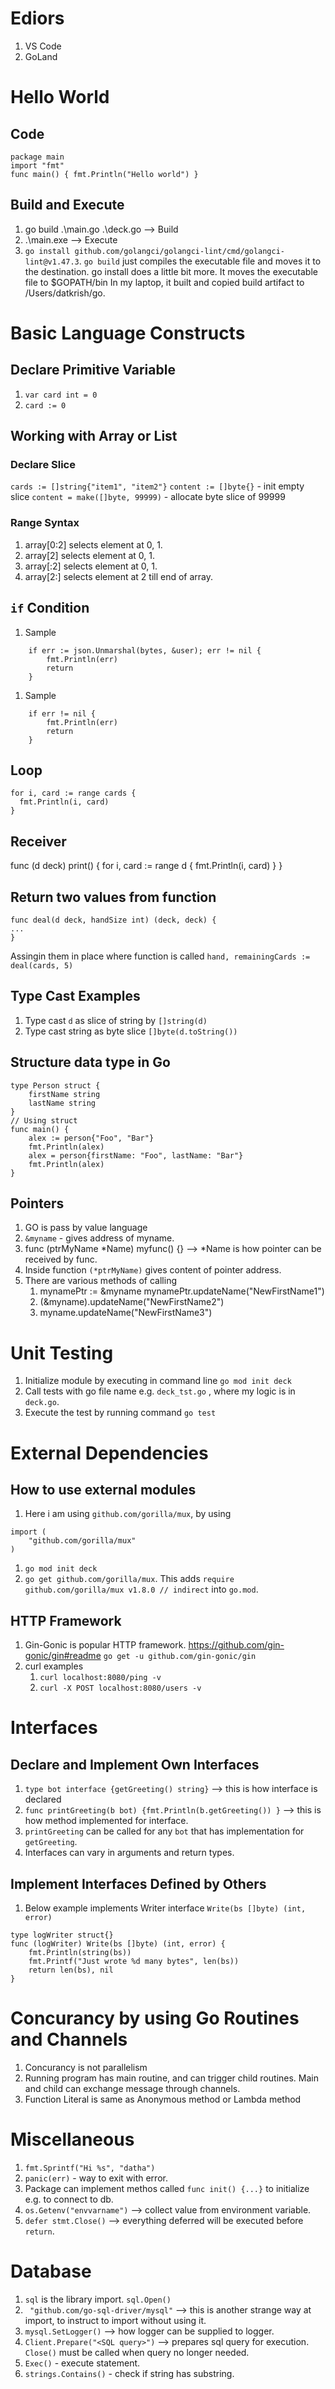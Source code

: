 # Ediors
1. VS Code
1. GoLand

# Hello World

## Code 
```
package main
import "fmt"
func main() { fmt.Println("Hello world") }
```

## Build and Execute
1. go build .\main.go .\deck.go --> Build
1. .\main.exe --> Execute
1. `go install github.com/golangci/golangci-lint/cmd/golangci-lint@v1.47.3`. `go build` just compiles the executable file and moves it to the destination. go install does a little bit more. It moves the executable file to $GOPATH/bin
In my laptop, it built and copied build artifact to /Users/datkrish/go.

# Basic Language Constructs

## Declare Primitive Variable
1. `var card int = 0`
1. `card := 0`

## Working with Array or List

### Declare Slice
`cards := []string{"item1", "item2"}`
`content := []byte{}` - init empty slice
`content = make([]byte, 99999)` - allocate byte slice of 99999

### Range Syntax
1. array[0:2] selects element at 0, 1.
1. array[2] selects element at 0, 1.
1. array[:2] selects element at 0, 1.
1. array[2:] selects element at 2 till end of array.


## `if` Condition
1. Sample
```
	if err := json.Unmarshal(bytes, &user); err != nil {
		fmt.Println(err)
		return
	}
```

1. Sample
```
	if err != nil {
		fmt.Println(err)
		return
	}
```

## Loop
```
for i, card := range cards {
  fmt.Println(i, card)
}
```

## Receiver
func (d deck) print() {
	for i, card := range d {
		fmt.Println(i, card)
	}
}

## Return two values from function
```
func deal(d deck, handSize int) (deck, deck) {
...
}
```
Assingin them in place where function is called `hand, remainingCards := deal(cards, 5)`

## Type Cast Examples
1. Type cast `d` as slice of string by `[]string(d)`
1. Type cast string as byte slice `[]byte(d.toString())`

## Structure data type in Go
```
type Person struct {
	firstName string
	lastName string
}
// Using struct
func main() {
	alex := person{"Foo", "Bar"}
	fmt.Println(alex)
	alex = person{firstName: "Foo", lastName: "Bar"}
	fmt.Println(alex)
}

```

## Pointers
1. GO is pass by value language
1. `&myname` - gives address of myname.
1. func (ptrMyName *Name) myfunc() {} --> *Name is how pointer can be received by func.
1. Inside function `(*ptrMyName)` gives content of pointer address.
1. There are various methods of calling 
    1. mynamePtr := &myname
    mynamePtr.updateName("NewFirstName1")
    1. (&myname).updateName("NewFirstName2")
    1. myname.updateName("NewFirstName3")

# Unit Testing
1. Initialize module by executing in command line `go mod init deck`
1. Call tests with go file name e.g. `deck_tst.go` , where my logic is in `deck.go`.
1. Execute the test by running command `go test`

# External Dependencies

## How to use external modules
1. Here i am using `github.com/gorilla/mux`, by using 
```
import (
	"github.com/gorilla/mux"
)
```
1. `go mod init deck`
1. `go get github.com/gorilla/mux`. This adds `require github.com/gorilla/mux v1.8.0 // indirect` into `go.mod`.

## HTTP Framework
1. Gin-Gonic is popular HTTP framework. https://github.com/gin-gonic/gin#readme
    `go get -u github.com/gin-gonic/gin`
1. curl examples
    1. `curl localhost:8080/ping -v`
    1. `curl -X POST localhost:8080/users -v`

# Interfaces
## Declare and Implement Own Interfaces
1. `type bot interface {getGreeting() string}` --> this is how interface is declared
1. `func printGreeting(b bot) {fmt.Println(b.getGreeting()) }`  --> this is how method implemented for interface.
1. `printGreeting` can be called for any `bot` that has implementation for `getGreeting`.
1. Interfaces can vary in arguments and return types.

## Implement Interfaces Defined by Others
1. Below example implements Writer interface `Write(bs []byte) (int, error)`
```
type logWriter struct{}
func (logWriter) Write(bs []byte) (int, error) {
	fmt.Println(string(bs))
	fmt.Printf("Just wrote %d many bytes", len(bs))
	return len(bs), nil
}
```

# Concurancy by using Go Routines and Channels
1. Concurancy is not parallelism
1. Running program has main routine, and can trigger child routines. Main and child can exchange message through channels.
1. Function Literal is same as Anonymous method or Lambda method

# Miscellaneous
1. `fmt.Sprintf("Hi %s", "datha")`
1. `panic(err)` - way to exit with error.
1. Package can implement methos called `func init() {...}` to initialize e.g. to connect to db.
1. `os.Getenv("envvarname")` --> collect value from environment variable.
1. `defer stmt.Close()` --> everything deferred will be executed before `return`.

# Database
1. `sql` is the library import. `sql.Open()` 
1. ` "github.com/go-sql-driver/mysql"` --> this is another strange way at import, to instruct to import without using it.
1. `mysql.SetLogger()` --> how logger can be supplied to logger.
1. `Client.Prepare("<SQL query>")` --> prepares sql query for execution. `Close()` must be called when query no longer needed.
1. `Exec()` - execute statement.
1. `strings.Contains()` - check if string has substring.
